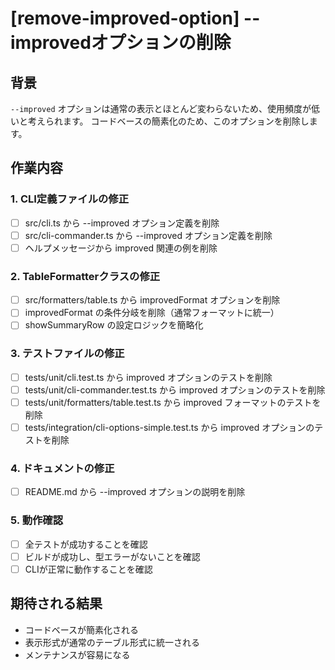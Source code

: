 # [remove-improved-option] --improvedオプションの削除

## 背景
`--improved` オプションは通常の表示とほとんど変わらないため、使用頻度が低いと考えられます。
コードベースの簡素化のため、このオプションを削除します。

## 作業内容

### 1. CLI定義ファイルの修正
- [ ] src/cli.ts から --improved オプション定義を削除
- [ ] src/cli-commander.ts から --improved オプション定義を削除
- [ ] ヘルプメッセージから improved 関連の例を削除

### 2. TableFormatterクラスの修正
- [ ] src/formatters/table.ts から improvedFormat オプションを削除
- [ ] improvedFormat の条件分岐を削除（通常フォーマットに統一）
- [ ] showSummaryRow の設定ロジックを簡略化

### 3. テストファイルの修正
- [ ] tests/unit/cli.test.ts から improved オプションのテストを削除
- [ ] tests/unit/cli-commander.test.ts から improved オプションのテストを削除
- [ ] tests/unit/formatters/table.test.ts から improved フォーマットのテストを削除
- [ ] tests/integration/cli-options-simple.test.ts から improved オプションのテストを削除

### 4. ドキュメントの修正
- [ ] README.md から --improved オプションの説明を削除

### 5. 動作確認
- [ ] 全テストが成功することを確認
- [ ] ビルドが成功し、型エラーがないことを確認
- [ ] CLIが正常に動作することを確認

## 期待される結果
- コードベースが簡素化される
- 表示形式が通常のテーブル形式に統一される
- メンテナンスが容易になる